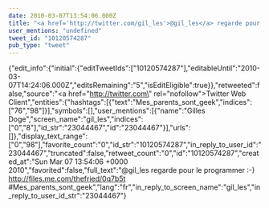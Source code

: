 ```yaml
---
date: 2010-03-07T13:54:06.000Z
title: "<a href='http://twitter.com/gil_les'>@gil_les</a> regarde pour le programmer :-) http://files.me.com/thefried/0q7b5t #Mes_parents_sont_geek″"
user_mentions: "undefined"
tweet_id: "10120574287"
pub_type: "tweet"
---
```

{"edit_info":{"initial":{"editTweetIds":["10120574287"],"editableUntil":"2010-03-07T14:24:06.000Z","editsRemaining":"5","isEditEligible":true}},"retweeted":false,"source":"<a href=\"http://twitter.com\" rel=\"nofollow\">Twitter Web Client</a>","entities":{"hashtags":[{"text":"Mes_parents_sont_geek","indices":["76","98"]}],"symbols":[],"user_mentions":[{"name":"Gilles Doge","screen_name":"gil_les","indices":["0","8"],"id_str":"23044467","id":"23044467"}],"urls":[]},"display_text_range":["0","98"],"favorite_count":"0","id_str":"10120574287","in_reply_to_user_id":"23044467","truncated":false,"retweet_count":"0","id":"10120574287","created_at":"Sun Mar 07 13:54:06 +0000 2010","favorited":false,"full_text":"@gil_les regarde pour le programmer :-) http://files.me.com/thefried/0q7b5t #Mes_parents_sont_geek","lang":"fr","in_reply_to_screen_name":"gil_les","in_reply_to_user_id_str":"23044467"}
